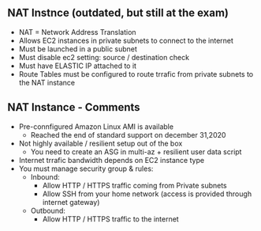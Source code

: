 ## NAT Instnce (outdated, but still at the exam)
- NAT = Network Address Translation
- Allows EC2 instances in private subnets to connect to the internet
- Must be launched in a public subnet
- Must disable ec2 setting: source / destination check
- Must have ELASTIC IP attached to it
- Route Tables must be configured to route trrafic from private subnets to the NAT instance

## NAT Instance - Comments
- Pre-connfigured Amazon Linux AMI is available
    - Reached the end of standard support on  december 31,2020
- Not highly available / resilient setup out of the box
    - You need to create an ASG in multi-az + resilient user data script
- Internet trrafic bandwidth depends on EC2 instance type
- You must manage security group & rules:
    - Inbound:
        - Allow HTTP / HTTPS traffic coming from Private subnets
        - Allow SSH from your home network (access is provided through internet gateway)
    - Outbound:
        - Allow HTTP / HTTPS traffic to the internet
